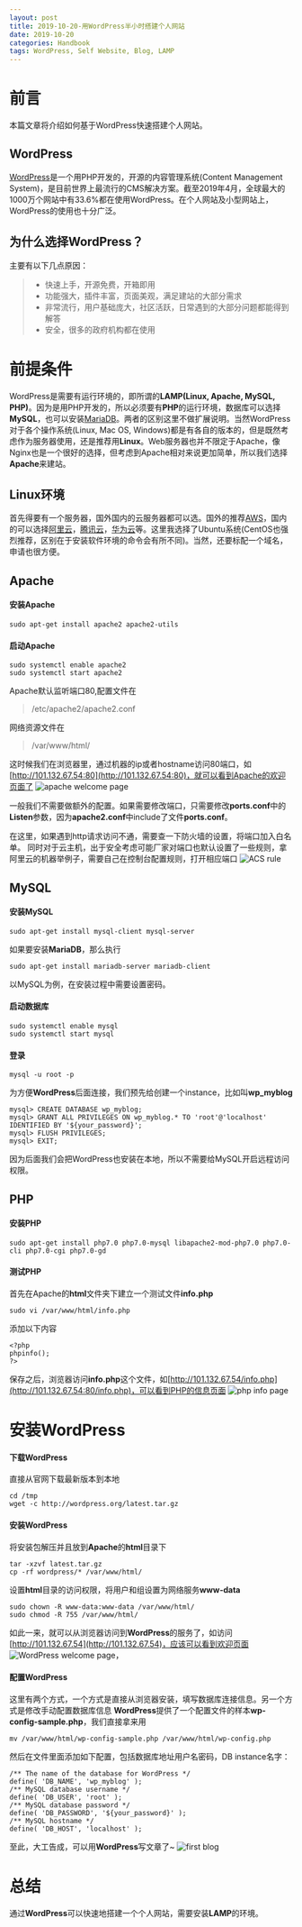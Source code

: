 ```yaml
---
layout: post
title: 2019-10-20-用WordPress半小时搭建个人网站
date: 2019-10-20
categories: Handbook
tags: WordPress, Self Website, Blog, LAMP 
---
```


# 前言

本篇文章将介绍如何基于WordPress快速搭建个人网站。

## WordPress

[WordPress](https://wordpress.org/)是一个用PHP开发的，开源的内容管理系统(Content Management System)，是目前世界上最流行的CMS解决方案。截至2019年4月，全球最大的1000万个网站中有33.6%都在使用WordPress。在个人网站及小型网站上，WordPress的使用也十分广泛。
## 为什么选择WordPress？
主要有以下几点原因：
> - 快速上手，开源免费，开箱即用
> - 功能强大，插件丰富，页面美观，满足建站的大部分需求
> - 非常流行，用户基础庞大，社区活跃，日常遇到的大部分问题都能得到解答
> - 安全，很多的政府机构都在使用

# 前提条件
WordPress是需要有运行环境的，即所谓的**LAMP(Linux, Apache, MySQL, PHP)**。因为是用PHP开发的，所以必须要有**PHP**的运行环境，数据库可以选择**MySQL**，也可以安装[MariaDB](https://en.wikipedia.org/wiki/MariaDB "MariaDB")。两者的区别这里不做扩展说明。当然WordPress对于各个操作系统(Linux, Mac OS, Windows)都是有各自的版本的，但是既然考虑作为服务器使用，还是推荐用**Linux**。Web服务器也并不限定于Apache，像Nginx也是一个很好的选择，但考虑到Apache相对来说更加简单，所以我们选择**Apache**来建站。
## Linux环境
首先得要有一个服务器，国外国内的云服务器都可以选。国外的推荐[AWS](https://aws.amazon.com/)，国内的可以选择[阿里云](https://cn.aliyun.com/)，[腾讯云](https://cloud.tencent.com/)，[华为云](https://activity.huaweicloud.com/)等。这里我选择了Ubuntu系统(CentOS也强烈推荐，区别在于安装软件环境的命令会有所不同)。当然，还要标配一个域名，申请也很方便。

## Apache
#### 安装**Apache**
```
sudo apt-get install apache2 apache2-utils
```
#### 启动**Apache**
```
sudo systemctl enable apache2
sudo systemctl start apache2
```
Apache默认监听端口80,配置文件在
>/etc/apache2/apache2.conf

网络资源文件在
>/var/www/html/

这时候我们在浏览器里，通过机器的ip或者hostname访问80端口，如[http://101.132.67.54:80](http://101.132.67.54:80)，就可以看到Apache的欢迎页面了
![apache welcome page](/assets/img/article-img/Handbook/build%20wordpress/apache_welcome.png)

一般我们不需要做额外的配置。如果需要修改端口，只需要修改**ports.conf**中的**Listen**参数，因为**apache2.conf**中include了文件**ports.conf**。

在这里，如果遇到http请求访问不通，需要查一下防火墙的设置，将端口加入白名单。
同时对于云主机，出于安全考虑可能厂家对端口也默认设置了一些规则，拿阿里云的机器举例子，需要自己在控制台配置规则，打开相应端口
![ACS rule](/assets/img/article-img/Handbook/build%20wordpress/rule.png)
## MySQL
#### 安装MySQL
```
sudo apt-get install mysql-client mysql-server
```
如果要安装**MariaDB**，那么执行
```
sudo apt-get install mariadb-server mariadb-client
```
以MySQL为例，在安装过程中需要设置密码。
#### 启动数据库
```
sudo systemctl enable mysql
sudo systemctl start mysql
```
#### 登录
```
mysql -u root -p
```
为方便**WordPress**后面连接，我们预先给创建一个instance，比如叫**wp_myblog**
```
mysql> CREATE DATABASE wp_myblog;
mysql> GRANT ALL PRIVILEGES ON wp_myblog.* TO 'root'@'localhost' IDENTIFIED BY '${your_password}';
mysql> FLUSH PRIVILEGES;
mysql> EXIT;
```
因为后面我们会把WordPress也安装在本地，所以不需要给MySQL开启远程访问权限。
## PHP
#### 安装**PHP**
```
sudo apt-get install php7.0 php7.0-mysql libapache2-mod-php7.0 php7.0-cli php7.0-cgi php7.0-gd  
```
#### 测试PHP
首先在Apache的**html**文件夹下建立一个测试文件**info.php**
```
sudo vi /var/www/html/info.php
```
添加以下内容
```
<?php
phpinfo();
?>
```
保存之后，浏览器访问**info.php**这个文件，如[http://101.132.67.54/info.php](http://101.132.67.54:80/info.php)，可以看到PHP的信息页面
![php info page](/assets/img/article-img/Handbook/build%20wordpress/php_welcome.png)
# 安装WordPress
#### 下载WordPress
直接从官网下载最新版本到本地
```
cd /tmp
wget -c http://wordpress.org/latest.tar.gz
```
#### 安装WordPress
将安装包解压并且放到**Apache**的**html**目录下
```
tar -xzvf latest.tar.gz
cp -rf wordpress/* /var/www/html/
```
设置**html**目录的访问权限，将用户和组设置为网络服务**www-data**
```
sudo chown -R www-data:www-data /var/www/html/
sudo chmod -R 755 /var/www/html/
```
如此一来，就可以从浏览器访问到**WordPress**的服务了，如访问[http://101.132.67.54](http://101.132.67.54)，应该可以看到欢迎页面
![WordPress welcome page](/assets/img/article-img/Handbook/build%20wordpress/word_press_start.png)，
#### 配置WordPress
这里有两个方式，一个方式是直接从浏览器安装，填写数据库连接信息。另一个方式是修改手动配置数据库信息
**WordPress**提供了一个配置文件的样本**wp-config-sample.php**，我们直接拿来用
```
mv /var/www/html/wp-config-sample.php /var/www/html/wp-config.php
```
然后在文件里面添加如下配置，包括数据库地址用户名密码，DB instance名字：
```
/** The name of the database for WordPress */
define( 'DB_NAME', 'wp_myblog' );
/** MySQL database username */
define( 'DB_USER', 'root' );
/** MySQL database password */
define( 'DB_PASSWORD', '${your_password}' );
/** MySQL hostname */
define( 'DB_HOST', 'localhost' );
```
至此，大工告成，可以用**WordPress**写文章了~
![first blog](/assets/img/article-img/Handbook/build%20wordpress/blog_preview.png)
# 总结
通过**WordPress**可以快速地搭建一个个人网站，需要安装**LAMP**的环境。